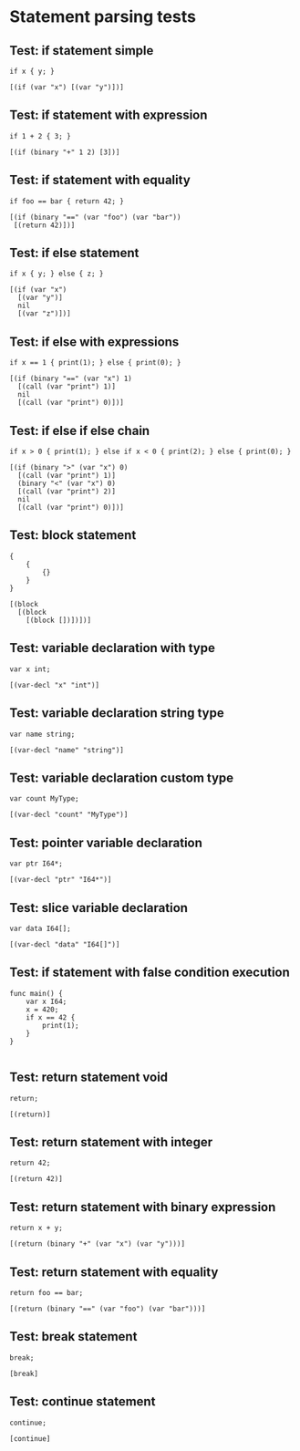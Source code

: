 # Statement parsing tests

## Test: if statement simple
```zong-program
if x { y; }
```
```ast
[(if (var "x") [(var "y")])]
```

## Test: if statement with expression
```zong-program
if 1 + 2 { 3; }
```
```ast
[(if (binary "+" 1 2) [3])]
```

## Test: if statement with equality
```zong-program
if foo == bar { return 42; }
```
```ast
[(if (binary "==" (var "foo") (var "bar"))
 [(return 42)])]
```

## Test: if else statement
```zong-program
if x { y; } else { z; }
```
```ast
[(if (var "x")
  [(var "y")]
  nil
  [(var "z")])]
```

## Test: if else with expressions
```zong-program
if x == 1 { print(1); } else { print(0); }
```
```ast
[(if (binary "==" (var "x") 1)
  [(call (var "print") 1)]
  nil
  [(call (var "print") 0)])]
```

## Test: if else if else chain
```zong-program
if x > 0 { print(1); } else if x < 0 { print(2); } else { print(0); }
```
```ast
[(if (binary ">" (var "x") 0)
  [(call (var "print") 1)]
  (binary "<" (var "x") 0)
  [(call (var "print") 2)]
  nil
  [(call (var "print") 0)])]
```

## Test: block statement
```zong-program
{
    {
        {}
    }
}
```
```ast
[(block
  [(block
    [(block [])])])]
```

## Test: variable declaration with type
```zong-program
var x int;
```
```ast
[(var-decl "x" "int")]
```

## Test: variable declaration string type
```zong-program
var name string;
```
```ast
[(var-decl "name" "string")]
```

## Test: variable declaration custom type
```zong-program
var count MyType;
```
```ast
[(var-decl "count" "MyType")]
```

## Test: pointer variable declaration
```zong-program
var ptr I64*;
```
```ast
[(var-decl "ptr" "I64*")]
```

## Test: slice variable declaration
```zong-program
var data I64[];
```
```ast
[(var-decl "data" "I64[]")]
```

## Test: if statement with false condition execution
```zong-program
func main() {
    var x I64;
    x = 420;
    if x == 42 {
        print(1);
    }
}
```
```execute

```

## Test: return statement void
```zong-program
return;
```
```ast
[(return)]
```

## Test: return statement with integer
```zong-program
return 42;
```
```ast
[(return 42)]
```

## Test: return statement with binary expression
```zong-program
return x + y;
```
```ast
[(return (binary "+" (var "x") (var "y")))]
```

## Test: return statement with equality
```zong-program
return foo == bar;
```
```ast
[(return (binary "==" (var "foo") (var "bar")))]
```

## Test: break statement
```zong-program
break;
```
```ast
[break]
```

## Test: continue statement
```zong-program
continue;
```
```ast
[continue]
```
